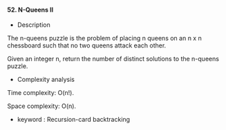 #### 52. N-Queens II

* Description

The n-queens puzzle is the problem of placing n queens on an n x n chessboard such that no two queens attack each other.

Given an integer n, return the number of distinct solutions to the n-queens puzzle.

* Complexity analysis

Time complexity: O(n!).

Space complexity: O(n).

* keyword : Recursion-card backtracking